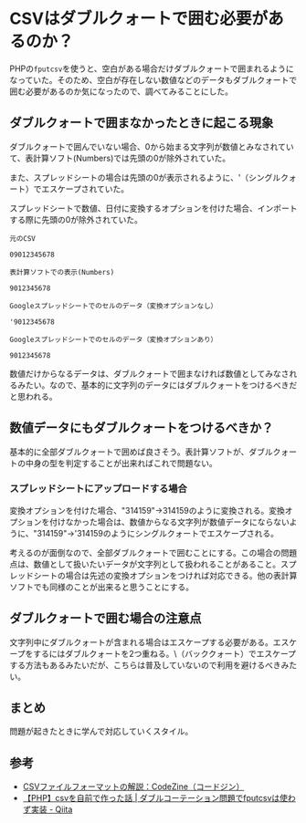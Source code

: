 # CSVはダブルクォートで囲む必要があるのか？

PHPの`fputcsv`を使うと、空白がある場合だけダブルクォートで囲まれるようになっていた。そのため、空白が存在しない数値などのデータもダブルクォートで囲む必要があるのか気になったので、調べてみることにした。

## ダブルクォートで囲まなかったときに起こる現象

ダブルクォートで囲んでいない場合、0から始まる文字列が数値とみなされていて、表計算ソフト(Numbers)では先頭の0が除外されていた。

また、スプレッドシートの場合は先頭の0が表示されるように、'（シングルクォート）でエスケープされていた。

スプレッドシートで数値、日付に変換するオプションを付けた場合、インポートする際に先頭の0が除外されていた。

```text
元のCSV

09012345678

表計算ソフトでの表示(Numbers)

9012345678

Googleスプレッドシートでのセルのデータ（変換オプションなし）

'9012345678

Googleスプレッドシートでのセルのデータ（変換オプションあり）

9012345678
```

数値だけからなるデータは、ダブルクォートで囲まなければ数値としてみなされるみたい。なので、基本的に文字列のデータにはダブルクォートをつけるべきだと思われる。

## 数値データにもダブルクォートをつけるべきか？

基本的に全部ダブルクォートで囲めば良さそう。表計算ソフトが、ダブルクォートの中身の型を判定することが出来ればこれで問題ない。

### スプレッドシートにアップロードする場合

変換オプションを付けた場合、"314159"→314159のように変換される。変換オプションを付けなかった場合は、数値からなる文字列が数値データにならないように、"314159"→'314159のようにシングルクォートでエスケープされる。

考えるのが面倒なので、全部ダブルクォートで囲むことにする。この場合の問題点は、数値として扱いたいデータが文字列として扱われることがあること。スプレッドシートの場合は先述の変換オプションをつければ対応できる。他の表計算ソフトでも同様のことが出来ると思うことにする。

## ダブルクォートで囲む場合の注意点

文字列中にダブルクォートが含まれる場合はエスケープする必要がある。エスケープをするにはダブルクォートを2つ重ねる。\（バッククォート）でエスケープする方法もあるみたいだが、こちらは普及していないので利用を避けるべきみたい。

## まとめ

問題が起きたときに学んで対応していくスタイル。

## 参考

- [CSVファイルフォーマットの解説：CodeZine（コードジン）](https://codezine.jp/article/detail/2364)
- [【PHP】csvを自前で作った話 | ダブルコーテーション問題でfputcsvは使わず実装 - Qiita](https://qiita.com/non0311/items/b812aff80213f627d36b)
